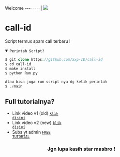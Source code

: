 Welcome
--------|
![](https://media.tenor.com/iVCiM9W7cvYAAAAd/welcome.gif)

# call-id
Script termux spam call terbaru !

<details open><summary><code>Perintah Script?</code></summary>

```php
$ git clone https://github.com/Sxp-ID/call-id
$ cd call-id
$ make install
$ python Run.py

Atau bisa juga run script nya dg ketik perintah
$ ./main
```
</details>

## Full tutorialnya?
- Link video v1 (old) <code><a href="https://youtu.be/hue0LrxhiWM?si=mCFtjHpAfg-BTxsa">klik disini</a></code>
- Link video v2 (new) <code><a href="https://youtu.be/zERjZplkzvQ?si=62MzP6m3Jyl2HSEJ">klik disini</a></code>
- Subs yt admin <code><a href="https://youtube.com/@FreeTutorialOfficial?si=9hamt4Px2gXzPY9x">FREE TUTORIAL</a></code>
<div align="center">

### Jgn lupa kasih star masbro !
</div>
